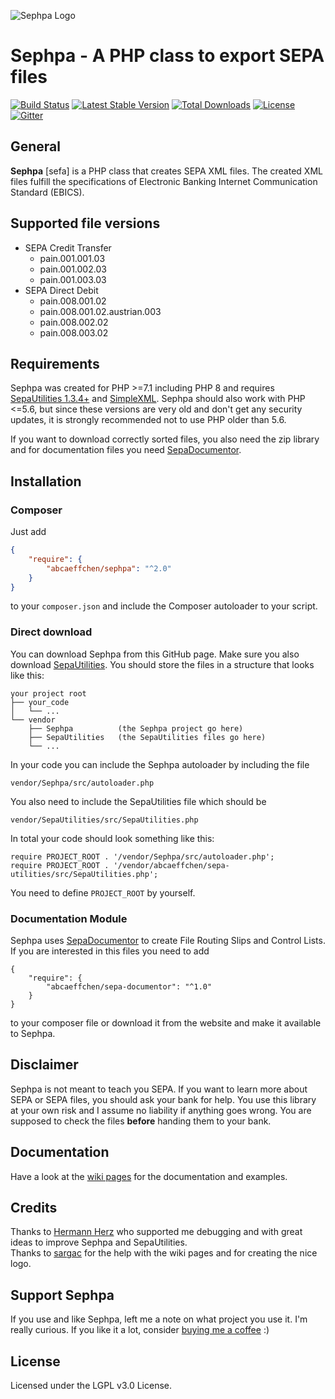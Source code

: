 ![Sephpa Logo](https://user-images.githubusercontent.com/20192194/81567624-d838be00-939c-11ea-91e2-ee5178840da6.png)

Sephpa - A PHP class to export SEPA files
===============

[![Build Status](https://app.travis-ci.com/AbcAeffchen/Sephpa.svg?branch=master)](https://app.travis-ci.com/AbcAeffchen/Sephpa)
[![Latest Stable Version](https://poser.pugx.org/abcaeffchen/sephpa/v/stable.svg)](https://packagist.org/packages/abcaeffchen/sephpa) 
[![Total Downloads](https://poser.pugx.org/abcaeffchen/sephpa/downloads.svg)](https://packagist.org/packages/abcaeffchen/sephpa) 
[![License](https://poser.pugx.org/abcaeffchen/sephpa/license.svg)](https://packagist.org/packages/abcaeffchen/sephpa)
[![Gitter](https://badges.gitter.im/Join%20Chat.svg)](https://gitter.im/AbcAeffchen/Sephpa?utm_source=badge&utm_medium=badge&utm_campaign=pr-badge)

## General
**Sephpa** [sefa] is a PHP class that creates SEPA XML files. The created XML files fulfill
the specifications of Electronic Banking Internet Communication Standard (EBICS).

## Supported file versions
- SEPA Credit Transfer
    - pain.001.001.03
    - pain.001.002.03
    - pain.001.003.03
- SEPA Direct Debit
    - pain.008.001.02
    - pain.008.001.02.austrian.003
    - pain.008.002.02
    - pain.008.003.02

## Requirements
Sephpa was created for PHP >=7.1 including PHP 8 and requires [SepaUtilities 1.3.4+](https://github.com/AbcAeffchen/SepaUtilities) and [SimpleXML](http://php.net/manual/en/book.simplexml.php).
Sephpa should also work with PHP <=5.6, but since these versions are very old and don't get
any security updates, it is strongly recommended not to use PHP older than 5.6.

If you want to download correctly sorted files, you also need the zip library and for documentation
files you need [SepaDocumentor](https://github.com/AbcAeffchen/SepaDocumentor).

## Installation

### Composer
Just add

```json
{
    "require": {
        "abcaeffchen/sephpa": "^2.0"
    }
}
```

to your `composer.json` and include the Composer autoloader to your script.

### Direct download
You can download Sephpa from this GitHub page. Make sure you also download [SepaUtilities](https://github.com/AbcAeffchen/SepaUtilities).
You should store the files in a structure that looks like this:
```
your project root
├── your_code
│   └── ...
└── vendor
    ├── Sephpa          (the Sephpa project go here)
    ├── SepaUtilities   (the SepaUtilities files go here)
    └── ...
```

In your code you can include the Sephpa autoloader by including the file
```
vendor/Sephpa/src/autoloader.php
```
You also need to include the SepaUtilities file which should be
```
vendor/SepaUtilities/src/SepaUtilities.php
```

In total your code should look something like this:
```
require PROJECT_ROOT . '/vendor/Sephpa/src/autoloader.php';
require PROJECT_ROOT . '/vendor/abcaeffchen/sepa-utilities/src/SepaUtilities.php';
```
You need to define `PROJECT_ROOT` by yourself.

### Documentation Module
Sephpa uses [SepaDocumentor](https://github.com/AbcAeffchen/SepaDocumentor) to create File
Routing Slips and Control Lists. If you are interested in this files you need to add

```
{
    "require": {
        "abcaeffchen/sepa-documentor": "^1.0"
    }
}
```

to your composer file or download it from the website and make it available to Sephpa.

## Disclaimer
Sephpa is not meant to teach you SEPA. If you want to learn more about SEPA or SEPA files,
you should ask your bank for help. You use this library at your own risk and I assume no liability
if anything goes wrong. You are supposed to check the files **before** handing them to your bank.

## Documentation

Have a look at the [wiki pages](https://github.com/AbcAeffchen/Sephpa/wiki) for the 
documentation and examples.

## Credits
Thanks to [Hermann Herz](https://github.com/Heart1010) who supported me debugging and with great 
ideas to improve Sephpa and SepaUtilities.  
Thanks to [sargac](https://github.com/sargac) for the help with the wiki pages and for creating 
the nice logo.

## Support Sephpa
If you use and like Sephpa, left me a note on what project you use it. I'm really curious. 
If you like it a lot, consider [buying me a coffee](https://www.buymeacoffee.com/schickedanz) :)

## License
Licensed under the LGPL v3.0 License.
